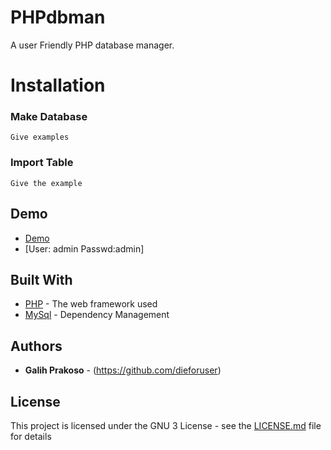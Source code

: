 # PHPdbman

A user Friendly PHP database manager.

# Installation

### Make Database

```
Give examples
```


### Import Table

```
Give the example
```

## Demo

* [Demo](http://www.dropwizard.io/1.0.2/docs/)
* [User: admin Passwd:admin]

## Built With

* [PHP](http://www.dropwizard.io/1.0.2/docs/) - The web framework used
* [MySql](https://maven.apache.org/) - Dependency Management


## Authors

* **Galih Prakoso** - (https://github.com/dieforuser)

## License

This project is licensed under the GNU 3 License - see the [LICENSE.md](https://github.com/dieforuser/PHPdbman/blob/master/LICENSE) file for details
